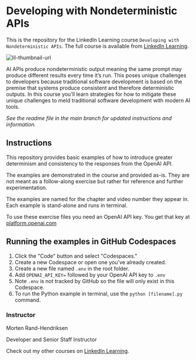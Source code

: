# Developing with Nondeterministic APIs
This is the repository for the LinkedIn Learning course `Developing with Nondeterministic APIs`. The full course is available from [LinkedIn Learning][lil-course-url].

![lil-thumbnail-url]

AI APIs produce nondeterministic output meaning the same prompt may produce different results every time it’s run. This poses unique challenges to developers because traditional software development is based on the premise that systems produce consistent and therefore deterministic outputs. In this course you’ll learn strategies for how to mitigate these unique challenges to meld traditional software development with modern AI tools.

_See the readme file in the main branch for updated instructions and information._

## Instructions
This repository provides basic examples of how to introduce greater determinism and consistency to the responses from the OpenAI API.

The examples are demonstrated in the course and provided as-is. They are not meant as a follow-along exercise but rather for reference and further experimentation.

The examples are named for the chapter and video number they appear in. Each example is stand-alone and runs in terminal.

To use these exercise files you need an OpenAI API key. You get that key at [platform.openai.com](https://platform.openai.com)

## Running the examples in GitHub Codespaces
1. Click the "Code" button and select "Codespaces."
2. Create a new Codespace or open one you've already created.
3. Create a new file named `.env` in the root folder.
4. Add `OPENAI_API_KEY=` followed by your OpenAI API key to `.env`
5. Note `.env` is not tracked by GitHub so the file will only exist in this Codespace.
6. To run the Python example in terminal, use the `python [filename].py` command.

### Instructor

Morten Rand-Hendriksen 
                            
Developer and Senior Staff Instructor

                            

Check out my other courses on [LinkedIn Learning](https://www.linkedin.com/learning/instructors/morten-rand-hendriksen).

[0]: # (Replace these placeholder URLs with actual course URLs)

[lil-course-url]: https://www.linkedin.com/learning/
[lil-thumbnail-url]: https://media.licdn.com/dms/image/D4D0DAQGuS08YZgxSZw/learning-public-crop_675_1200/0/1707772825785?e=2147483647&v=beta&t=iRDlEZbLCunOM4D2YMCUQDF_PU1hrWNsuHH1jlM0tZ8

